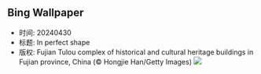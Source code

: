 ## Bing Wallpaper
- 时间: 20240430
- 标题: In perfect shape
- 版权: Fujian Tulou complex of historical and cultural heritage buildings in Fujian province, China (© Hongjie Han/Getty Images)
![](https://cn.bing.com/th?id=OHR.TulouFujian_EN-US6009679228_UHD.jpg&rf=LaDigue_UHD.jpg&pid=hp&w=3840&h=2160&rs=1&c=4)
